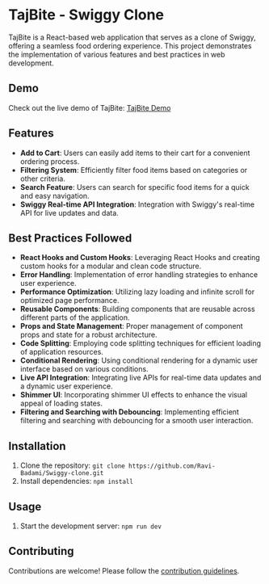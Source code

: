 # TajBite - Swiggy Clone

TajBite is a React-based web application that serves as a clone of Swiggy, offering a seamless food ordering experience. This project demonstrates the implementation of various features and best practices in web development.

## Demo

Check out the live demo of TajBite: [TajBite Demo](https://tajbite.vercel.app/)

## Features

- **Add to Cart**: Users can easily add items to their cart for a convenient ordering process.
- **Filtering System**: Efficiently filter food items based on categories or other criteria.
- **Search Feature**: Users can search for specific food items for a quick and easy navigation.
- **Swiggy Real-time API Integration**: Integration with Swiggy's real-time API for live updates and data.

## Best Practices Followed

- **React Hooks and Custom Hooks**: Leveraging React Hooks and creating custom hooks for a modular and clean code structure.
- **Error Handling**: Implementation of error handling strategies to enhance user experience.
- **Performance Optimization**: Utilizing lazy loading and infinite scroll for optimized page performance.
- **Reusable Components**: Building components that are reusable across different parts of the application.
- **Props and State Management**: Proper management of component props and state for a robust architecture.
- **Code Splitting**: Employing code splitting techniques for efficient loading of application resources.
- **Conditional Rendering**: Using conditional rendering for a dynamic user interface based on various conditions.
- **Live API Integration**: Integrating live APIs for real-time data updates and a dynamic user experience.
- **Shimmer UI**: Incorporating shimmer UI effects to enhance the visual appeal of loading states.
- **Filtering and Searching with Debouncing**: Implementing efficient filtering and searching with debouncing for a smooth user interaction.

## Installation

1. Clone the repository: `git clone https://github.com/Ravi-Badami/Swiggy-clone.git`
2. Install dependencies: `npm install`

## Usage

1. Start the development server: `npm run dev`

## Contributing

Contributions are welcome! Please follow the [contribution guidelines](CONTRIBUTING.md).
